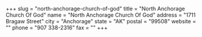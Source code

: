 +++
slug = "north-anchorage-church-of-god"
title = "North Anchorage Church Of God"
name = "North Anchorage Church Of God"
address = "1711 Bragaw Street"
city = "Anchorage"
state = "AK"
postal = "99508"
website = ""
phone = "907 338-2316"
fax = ""
+++
